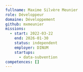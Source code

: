 ```yaml
---
fullname: Maxime Silvère Meunier
role: Développeur
domaine: Développement
github: mxmeunier
missions:
  - start: 2022-03-22
    end: 2026-01-30
    status: independent
    employer: DINUM
    startups:
      - data-subvention
competences: []
---
```

